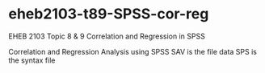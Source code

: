 # eheb2103-t89-SPSS-cor-reg
EHEB 2103 Topic 8 &amp; 9 Correlation and Regression in SPSS

Correlation and Regression Analysis using SPSS
SAV is the file data
SPS is the syntax file
